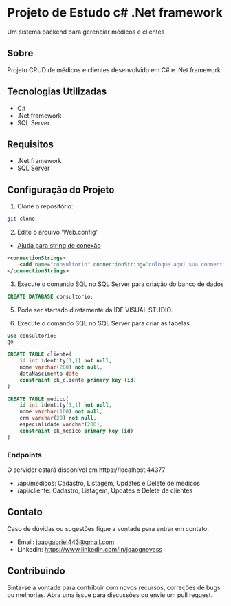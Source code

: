﻿# Projeto de Estudo c# .Net framework

Um sistema backend para gerenciar médicos e clientes


## Sobre

Projeto CRUD de médicos e clientes desenvolvido em C# e .Net framework

## Tecnologias Utilizadas

- C#
- .Net framework
- SQL Server

## Requisitos

- .Net framework
- SQL Server

## Configuração do Projeto

1. Clone o repositório:

```bash
git clone 
 ```

2. Edite o arquivo 'Web.config'

- [Ajuda para string de conexão](https://www.connectionstrings.com/sql-server/)


```xml
<connectionStrings>
	<add name="consultorio" connectionString="coloque aqui sua connection string"/>
</connectionStrings>
```
3. Execute o comando SQL no SQL Server para criação do banco de dados
   
```SQL
CREATE DATABASE consultorio;
```
5. Pode ser startado diretamente da IDE VISUAL STUDIO.

6. Execute o comando SQL no SQL Server para criar as tabelas.

```SQL
Use consultorio;
go 

CREATE TABLE cliente(
	id int identity(1,1) not null,
	nome varchar(200) not null,
	dataNascimento date
	constraint pk_cliente primary key (id)
)

CREATE TABLE medico(
	id int identity(1,1) not null,
	nome varchar(100) not null,
	crm varchar(20) not null,
	especialidade varchar(200),
	constraint pk_medico primary key (id)
)
```

### Endpoints

O servidor estará disponível em https://localhost:44377
- /api/medicos: Cadastro, Listagem, Updates e Delete de medicos
- /api/cliente: Cadastro, Listagem, Updates e Delete de clientes

## Contato

Caso de dúvidas ou sugestões fique a vontade para entrar em contato.
- Email: joaogabriel443@gmail.com
- Linkedin: https://www.linkedin.com/in/joaognevess

## Contribuindo
Sinta-se à vontade para contribuir com novos recursos, correções de bugs ou melhorias. Abra uma issue para discussões ou envie um pull request.